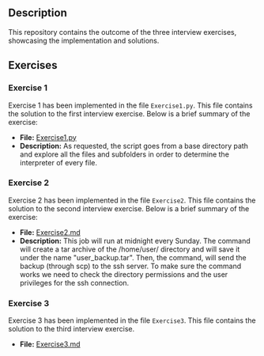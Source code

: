 ## Description
This repository contains the outcome of the three interview exercises, showcasing the implementation and solutions.

## Exercises

### Exercise 1

Exercise 1 has been implemented in the file `Exercise1.py`. This file contains the solution to the first interview exercise. 
Below is a brief summary of the exercise:

- **File:** [Exercise1.py](Exercise1.py)
- **Description:** As requested, the script goes from a base directory path and explore all the files and subfolders in order to determine the interpreter of every file.

### Exercise 2

Exercise 2 has been implemented in the file `Exercise2`. This file contains the solution to the second interview exercise.
Below is a brief summary of the exercise:

- **File:** [Exercise2.md](Exercise2.md)
- **Description:** This job will run at midnight every Sunday. The command will create a tar archive of the /home/user/ directory and will save it under the name "user_backup.tar".
  Then, the command, will send the backup (through scp) to the ssh server. To make sure the command works we need to check the directory permissions and the user privileges for the ssh connection.

### Exercise 3

Exercise 3 has been implemented in the file `Exercise3`. This file contains the solution to the third interview exercise.

- **File:** [Exercise3.md](Exercise3.md)
